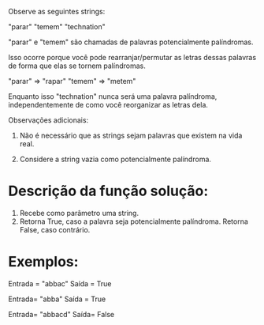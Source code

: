 Observe as seguintes strings:

"parar"
"temem"
"technation"

"parar" e "temem" são chamadas de palavras potencialmente palíndromas.

Isso ocorre porque você pode rearranjar/permutar as letras dessas palavras de forma que elas se tornem palíndromas.

"parar" => "rapar"
"temem" => "metem"

Enquanto isso "technation" nunca será uma palavra palíndroma, independentemente de como você reorganizar as letras dela.

Observações adicionais:

1) Não é necessário que as strings sejam palavras que existem na vida real.

2) Considere a string vazia como potencialmente palíndroma.

# Descrição da função solução:

1) Recebe como parâmetro uma string.
2) Retorna True, caso a palavra seja potencialmente palíndroma. Retorna False, caso contrário.

# Exemplos:

Entrada = "abbac"
Saída = True

Entrada= "abba"
Saída = True

Entrada= "abbacd"
Saída= False